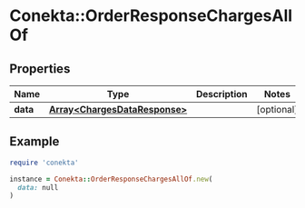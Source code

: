 # Conekta::OrderResponseChargesAllOf

## Properties

| Name | Type | Description | Notes |
| ---- | ---- | ----------- | ----- |
| **data** | [**Array&lt;ChargesDataResponse&gt;**](ChargesDataResponse.md) |  | [optional] |

## Example

```ruby
require 'conekta'

instance = Conekta::OrderResponseChargesAllOf.new(
  data: null
)
```

